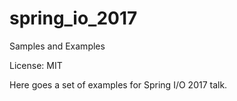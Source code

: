 # spring_io_2017
Samples and Examples

License: MIT

Here goes a set of examples for Spring I/O 2017 talk.

